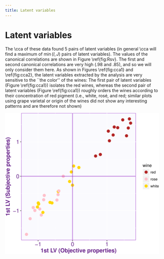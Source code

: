 ```yaml
---
title: Latent variables
---
```


# Latent variables

The \cca 
of these data
found $5$ pairs of latent variables (in general \cca will find a maximum 
of
$\min(I,J)$ pairs of latent variables). 
The values of the canonical correlations are shown in Figure \ref{fig:Rsv}.
The first and second canonical correlations are very high ($.98$ and $.85$),
and so we will only consider them here.
As shown in Figures \ref{fig:cca1} and \ref{fig:cca2},
the latent variables extracted by the analysis are very sensitive to 
the ``the color'' of the wines: 
The first pair of latent variables
(Figure \ref{fig:cca1}) isolates the red wines, 
whereas the second
pair of latent variables (Figure \ref{fig:cca1}) 
roughly orders the wines according to their concentration of red pigment (i.e., 
white, rosé, and red; similar plots using grape varietal or origin of the wines did not show any interesting patterns and are therefore not shown)

![Latent variables](figures/winecca-lvs-1.png)
